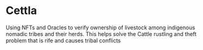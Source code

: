 # Cettla
Using NFTs and Oracles to verify ownership of livestock among indigenous nomadic tribes and their herds. This helps solve the Cattle rustling and theft problem that is rife and causes tribal conflicts
